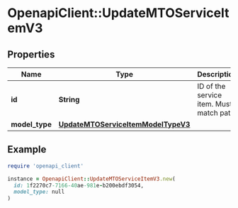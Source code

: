 # OpenapiClient::UpdateMTOServiceItemV3

## Properties

| Name | Type | Description | Notes |
| ---- | ---- | ----------- | ----- |
| **id** | **String** | ID of the service item. Must match path. | [optional] |
| **model_type** | [**UpdateMTOServiceItemModelTypeV3**](UpdateMTOServiceItemModelTypeV3.md) |  |  |

## Example

```ruby
require 'openapi_client'

instance = OpenapiClient::UpdateMTOServiceItemV3.new(
  id: 1f2270c7-7166-40ae-981e-b200ebdf3054,
  model_type: null
)
```

